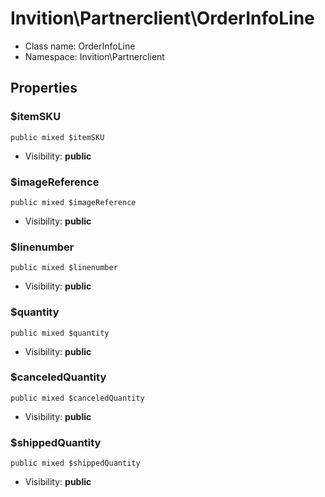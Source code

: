 Invition\Partnerclient\OrderInfoLine
===============






* Class name: OrderInfoLine
* Namespace: Invition\Partnerclient





Properties
----------


### $itemSKU

    public mixed $itemSKU





* Visibility: **public**


### $imageReference

    public mixed $imageReference





* Visibility: **public**


### $linenumber

    public mixed $linenumber





* Visibility: **public**


### $quantity

    public mixed $quantity





* Visibility: **public**


### $canceledQuantity

    public mixed $canceledQuantity





* Visibility: **public**


### $shippedQuantity

    public mixed $shippedQuantity





* Visibility: **public**



